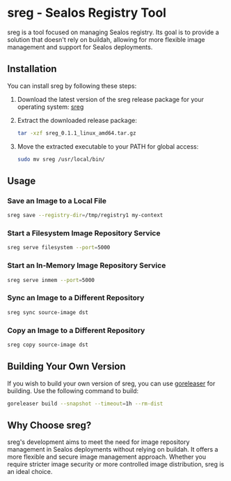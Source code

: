 # sreg - Sealos Registry Tool

sreg is a tool focused on managing Sealos registry. Its goal is to provide a solution that doesn't rely on buildah, allowing for more flexible image management and support for Sealos deployments.

## Installation

You can install sreg by following these steps:

1. Download the latest version of the sreg release package for your operating system: [sreg](https://github.com/labring/sreg/releases)

2. Extract the downloaded release package:
   ```sh
   tar -xzf sreg_0.1.1_linux_amd64.tar.gz
   ```

3. Move the extracted executable to your PATH for global access:
   ```sh
   sudo mv sreg /usr/local/bin/
   ```

## Usage

### Save an Image to a Local File
```sh
sreg save --registry-dir=/tmp/registry1 my-context
```

### Start a Filesystem Image Repository Service
```sh
sreg serve filesystem --port=5000
```

### Start an In-Memory Image Repository Service
```sh
sreg serve inmem --port=5000
```

### Sync an Image to a Different Repository
```sh
sreg sync source-image dst
```

### Copy an Image to a Different Repository
```sh
sreg copy source-image dst
```

## Building Your Own Version

If you wish to build your own version of sreg, you can use [goreleaser](https://goreleaser.com/) for building. Use the following command to build:

```sh
goreleaser build --snapshot --timeout=1h --rm-dist
```

## Why Choose sreg?

sreg's development aims to meet the need for image repository management in Sealos deployments without relying on buildah. It offers a more flexible and secure image management approach. Whether you require stricter image security or more controlled image distribution, sreg is an ideal choice.
